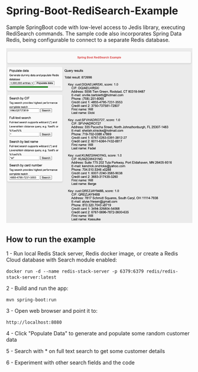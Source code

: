 # Spring-Boot-RediSearch-Example

Sample SpringBoot code with low-level access to Jedis library, executing RediSearch commands. The sample code also incorporates Spring Data Redis, being configurable to connect to a separate Redis database.

![app screen](src/main/resources/static/screenshot.png)

## How to run the example

1 - Run local Redis Stack server, Redis docker image, or create a Redis Cloud database with Search module enabled:

```
docker run -d --name redis-stack-server -p 6379:6379 redis/redis-stack-server:latest
```

2 - Build and run the app:

```
mvn spring-boot:run
```

3 - Open web browser and point it to:

```
http://localhost:8080
```

4 - Click "Populate Data" to generate and populate some random customer data

5 - Search with * on full text search to get some customer details

6 - Experiment with other search fields and the code